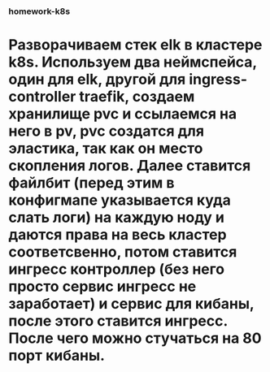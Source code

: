 ### homework-k8s

# Разворачиваем стек elk в кластере k8s. Используем два неймспейса, один для elk, другой для ingress-controller traefik, создаем  хранилище pvc и ссылаемся на него в pv, pvc создатся для эластика, так как он место скопления логов. Далее ставится файлбит (перед этим в конфигмапе указывается куда слать логи) на каждую ноду и даются права на весь кластер соответсвенно, потом ставится ингресс контроллер (без него просто сервис ингресс не заработает) и сервис для кибаны, после этого ставится ингресс. После чего можно стучаться на 80 порт кибаны.
